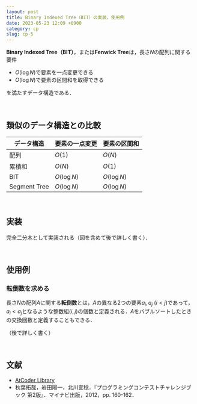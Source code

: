```yaml
---
layout: post
title: Binary Indexed Tree（BIT）の実装，使用例
date: 2023-05-23 12:09 +0900
category: cp
slug: cp-5
---
```


**Binary Indexed Tree（BIT）**，または**Fenwick Tree**は，長さ$N$の配列に関する要件

 - $O(\log{N})$で要素を一点変更できる
 - $O(\log{N})$で要素の区間和を取得できる

を満たすデータ構造である．

<br>

## 類似のデータ構造との比較

| データ構造   | 要素の一点変更 | 要素の区間和 |
| ------------ | -------------- | ------------ |
| 配列         | $O(1)$         | $O(N)$       |
| 累積和       | $O(N)$         | $O(1)$       |
| BIT          | $O(\log{N})$   | $O(\log{N})$ |
| Segment Tree | $O(\log{N})$   | $O(\log{N})$ |


<br>

## 実装

完全二分木として実装される（図を含めて後で詳しく書く）．

<br>

## 使用例

### 転倒数を求める

長さ$N$の配列$A$に関する**転倒数**とは，$A$の異なる2つの要素$a_i, a_j \ (i < j)$であって，$a_i < a_j$となるような整数組$(i,j)$の個数と定義される．$A$をバブルソートしたときの交換回数と定義することもできる．

（後で詳しく書く）

<br>

## 文献
 - [AtCoder Library](https://atcoder.github.io/ac-library/document_ja/fenwicktree.html)
 - 秋葉拓哉，岩田陽一，北川宜稔．『プログラミングコンテストチャレンジブック 第2版』．マイナビ出版，2012，pp. 160-162．
